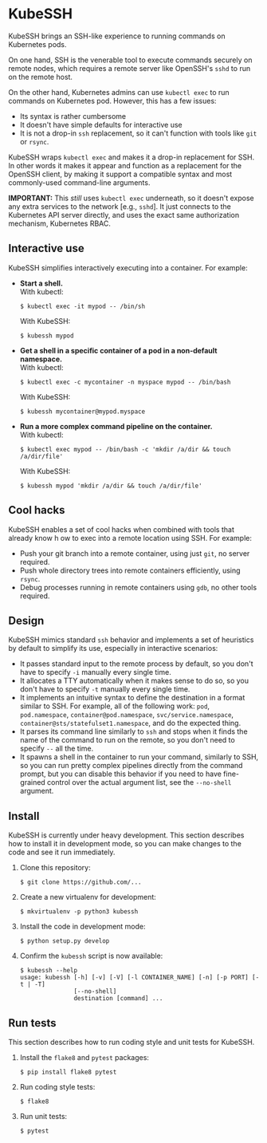 KubeSSH
=======

KubeSSH brings an SSH-like experience to running commands on Kubernetes pods.

On one hand, SSH is the venerable tool to execute commands securely on remote
nodes, which requires a remote server like OpenSSH's `sshd` to run on the
remote host.

On the other hand, Kubernetes admins can use `kubectl exec` to run commands on
Kubernetes pod. However, this has a few issues:

* Its syntax is rather cumbersome
* It doesn't have simple defaults for interactive use
* It is not a drop-in `ssh` replacement, so it can't function with tools like
  `git` or `rsync`.

KubeSSH wraps `kubectl exec` and makes it a drop-in replacement for SSH. In
other words it makes it appear and function as a replacement for the OpenSSH
client, by making it support a compatible syntax and most commonly-used
command-line arguments.

<!--- In fact, you can even use it as your everyday `ssh`
tool, to exec into remote hosts and Kubernetes containers seamlessly, with a
single, simple syntax. -->

**IMPORTANT:** This *still* uses `kubectl exec` underneath, so it doesn't
expose any extra services to the network [e.g., `sshd`]. It just connects to
the Kubernetes API server directly, and uses the exact same authorization
mechanism, Kubernetes RBAC.


Interactive use
---------------

KubeSSH simplifies interactively executing into a container. For example:

<!--- NOTE use of two spaces at the end of a line to force a line break. This
is on purpose, do not modify. -->
* **Start a shell.**  
  With kubectl:
     ```console
     $ kubectl exec -it mypod -- /bin/sh
     ```
  With KubeSSH:
     ```console
     $ kubessh mypod
     ```

* **Get a shell in a specific container of a pod in a non-default namespace.**  
  With kubectl:
     ```console
     $ kubectl exec -c mycontainer -n myspace mypod -- /bin/bash
     ```
  With KubeSSH:
     ```console
     $ kubessh mycontainer@mypod.myspace
     ```

* **Run a more complex command pipeline on the container.**  
  With kubectl:
     ```console
     $ kubectl exec mypod -- /bin/bash -c 'mkdir /a/dir && touch /a/dir/file'
     ```
  With KubeSSH:
     ```console
     $ kubessh mypod 'mkdir /a/dir && touch /a/dir/file'
     ```

Cool hacks
----------

KubeSSH enables a set of cool hacks when combined with tools that already know
h ow to exec into a remote location using SSH. For example:

* Push your git branch into a remote container, using just `git`, no server
  required.
* Push whole directory trees into remote containers efficiently, using `rsync`.
* Debug processes running in remote containers using `gdb`, no other tools
  required.


Design
------

KubeSSH mimics standard `ssh` behavior and implements a set of heuristics by
default to simplify its use, especially in interactive scenarios:

* It passes standard input to the remote process by default, so you don't have
  to specify `-i` manually every single time.
* It allocates a TTY automatically when it makes sense to do so, so you don't
  have to specify `-t` manually every single time.
* It implements an intuitive syntax to define the destination in a format
  similar to SSH. For example, all of the following work: `pod`,
  `pod.namespace`, `container@pod.namespace`, `svc/service.namespace`,
  `container@sts/statefulset1.namespace`, and do the expected thing.
* It parses its command line similarly to `ssh` and stops when it finds the
  name of the command to run on the remote, so you don't need to specify `--`
  all the time.
* It spawns a shell in the container to run your command, similarly to SSH, so
  you can run pretty complex pipelines directly from the command prompt, but
  you can disable this behavior if you need to have fine-grained control over
  the actual argument list, see the `--no-shell` argument.


Install
-------

KubeSSH is currently under heavy development.
This section describes how to install it in development mode, so you can make
changes to the code and see it run immediately.

1. Clone this repository:
      ```console
      $ git clone https://github.com/...
      ```
2. Create a new virtualenv for development:
      ```console
      $ mkvirtualenv -p python3 kubessh
      ```
3. Install the code in development mode:
      ```console
      $ python setup.py develop
      ```
4. Confirm the `kubessh` script is now available:
      ```console
      $ kubessh --help
      usage: kubessh [-h] [-v] [-V] [-l CONTAINER_NAME] [-n] [-p PORT] [-t | -T]
                     [--no-shell]
                     destination [command] ...
      ```

Run tests
---------

This section describes how to run coding style and unit tests for KubeSSH.

1. Install the `flake8` and `pytest` packages:
      ```console
      $ pip install flake8 pytest
      ```

2. Run coding style tests:
      ```console
      $ flake8
      ```

3. Run unit tests:
      ```console
      $ pytest
      ```
